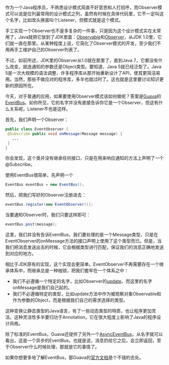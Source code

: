 作为一个Java程序员，不熟悉设计模式简直不好意思和人打招呼，而Observer模式可以说是位列最常用的设计模式之列，虽然有时候在具体代码里，它不一定叫这个名字，比如改头换面叫个Listener，但模式就是这个模式。

手工实现一个Observer也不是多复杂的一件事，只是因为这个设计模式实在太常用了，Java就把它放到了JDK里面：[Observable](http://docs.oracle.com/javase/6/docs/api/java/util/Observable.html)和[Observer](http://docs.oracle.com/javase/6/docs/api/java/util/Observer.html)，从JDK 1.0里，它们就一直在那里。从某种程度上说，它简化了Observer模式的开发，至少我们不用再手工维护自己的Observer列表了。

不过，如前所述，JDK里的Observer从1.0就在那里了，直到Java 7，它都没有什么改变，就连通知的参数还是Object类型。要知道，Java 5就已经泛型了。Java 5是一次大规模的语法调整，许多程序库从那开始重新设计了API，使其更简洁易用。当然，那些不做应对的程序库，多半也就过时了。这也就是这里要讨论知识更新的原因所在。

今天，对于普通的应用，如果要使用Observer模式该如何做呢？答案是[Guava](https://code.google.com/p/guava-libraries/)的[EventBus](http://docs.guava-libraries.googlecode.com/git-history/release/javadoc/com/google/common/eventbus/EventBus.html)。如你所见，它的名字并没有直接告诉你它是一个Observer，但这有什么关系呢，Listener不也是这样。

首先，我们声明一个Observer：
```java
public class EventObserver {
 @Subscribe public void onMessage(Message message) {
   ...
 }
}
```
你会发现，这个类并没有继承任何接口，只是在用来响应通知的方法上声明了一个@Subscribe。

使用EventBus很简单，先声明一个
```java
EventBus eventBus = new EventBus();
```
然后，把我们写好的Observer注册进去：
```java
eventBus.register(new EventObserver());
```
当要通知Observer时，我们只要这样即可：
```java
eventBus.post(message);
```
这里，我们并没有告诉EventBus，我们要处理的是一个Message类型，只是在EventObserver的onMessage方法的接口声明上使用了这个类型而已。但是，当我们把消息发送出去的时候，它会根据类型进行匹配，保证我们的消息正确地发送到对应的地方。

相比于JDK原有的实现，这个实现会更简单。EventObserver不再需要存在一个继承体系中，而继承总是一种枷锁，把我们套牢在一个体系之中：

- 我们不必遵循一个特定的名字，比如Observer的[update](http://docs.oracle.com/javase/6/docs/api/java/util/Observer.html#update(java.util.Observable,%20java.lang.Object))，而这里的名字onMessage是我们自己起的。
- 我们不必遵循特定的类型，比如update方法中作为被观察对象Observable和作为参数的Object，而是根据我们自己的需求选择的类型。

这种变换让静态类型的Java语言，有了一些动态类型的特质，也让程序更加灵活。这种灵活性多半要归功于Annotation，它在很大程度上影响了Java的程序设计风格。

除了标准的EventBus，Guava还提供了另外一个[AsyncEventBus](http://docs.guava-libraries.googlecode.com/git-history/release/javadoc/com/google/common/eventbus/AsyncEventBus.html)，从名字就可以看出，这是一个异步的EventBus，也就是说，消息扔给它之后，会立即返回，至于Observer什么时候处理，那就是它的事情了。

如果你想更多地了解EventBus，那Guava的[官方文档](https://code.google.com/p/guava-libraries/wiki/EventBusExplained)是个不错的去处。